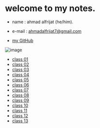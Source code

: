 # welcome to my notes.

* name : ahmad alfrijat (he/him).

* e-mail : ahmadalfrijat7@gmail.com 

* [my GitHub](https://github.com/ahmadfrijathttp://github.com)


 

![image](https://wpshopmart.com/wp-content/uploads/2016/10/Code-It-Logical-HD-Wallpaper-1.jpg)



- [class 01](https://ahmadfrijat.github.io/reading-notes-01/01)
- [class 02](https://ahmadfrijat.github.io/reading-notes-01/02)
- [class 03](https://ahmadfrijat.github.io/reading-notes-01/03)
- [class 04](https://ahmadfrijat.github.io/reading-notes-01/04)
- [class 05](https://ahmadfrijat.github.io/reading-notes-01/05)
- [class 06](https://ahmadfrijat.github.io/reading-notes-01/06)
- [class 07](https://ahmadfrijat.github.io/reading-notes-01/07)
- [class 08](https://ahmadfrijat.github.io/reading-notes-01/08)
- [class 09](https://ahmadfrijat.github.io/reading-notes-01/09)
- [class 10](https://ahmadfrijat.github.io/reading-notes-01/10)
- [class 11](https://ahmadfrijat.github.io/reading-notes-01/11)
- [class 12](https://ahmadfrijat.github.io/reading-notes-01/12)
- [class 13](https://ahmadfrijat.github.io/reading-notes-01/13)
